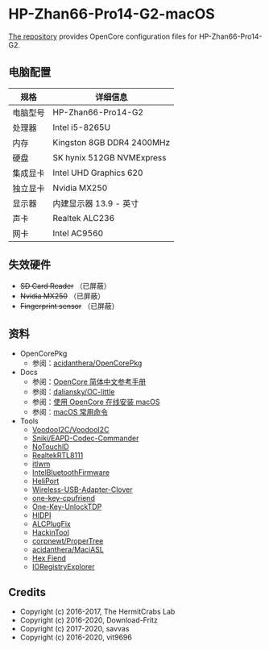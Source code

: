 # HP-Zhan66-Pro14-G2-macOS

[The repository](https://github.com/chiccheung/HP-Zhan66-Pro14-G2-macOS) provides OpenCore configuration files for HP-Zhan66-Pro14-G2. 

## 电脑配置

| 规格      | 详细信息 |
| -------- | ------- |
| 电脑型号 | HP-Zhan66-Pro14-G2 |
| 处理器   | Intel i5-8265U |
| 内存     | Kingston 8GB DDR4 2400MHz |
| 硬盘     | SK hynix 512GB NVMExpress |
| 集成显卡  | Intel UHD Graphics 620 |
| 独立显卡  | Nvidia MX250 |
| 显示器    | 内建显示器 13.9 - 英寸 |
| 声卡     | Realtek ALC236 |
| 网卡     | Intel AC9560 |

## 失效硬件

- ~~SD Card Reader~~ （已屏蔽）
- ~~Nvidia MX250~~ （已屏蔽）
- ~~Fingerprint sensor~~ （已屏蔽）

## 资料

-  OpenCorePkg
   - 参阅：[acidanthera/OpenCorePkg](https://github.com/acidanthera/OpenCorePkg)
-  Docs
   -  参阅：[OpenCore 简体中文参考手册](https://oc.skk.moe/)
   -  参阅：[daliansky/OC-little](https://github.com/daliansky/OC-little)
   -  参阅：[使用 OpenCore 在线安装 macOS](https://chiccheung.gitee.io/posts/c8c18f86/)
   -  参阅：[macOS 常用命令](https://chiccheung.gitee.io/posts/f5c6e166/)
-  Tools
   - [VoodooI2C/VoodooI2C](https://github.com/VoodooI2C/VoodooI2C)
   - [Sniki/EAPD-Codec-Commander](https://github.com/Sniki/EAPD-Codec-Commander)
   - [NoTouchID](https://github.com/al3xtjames/NoTouchID)
   - [RealtekRTL8111](https://github.com/Mieze/RTL8111_driver_for_OS_X)
   - [itlwm](https://github.com/zxystd/itlwm)
   - [IntelBluetoothFirmware](https://github.com/zxystd/IntelBluetoothFirmware)
   - [HeliPort](https://github.com/OpenIntelWireless/HeliPort)
   - [Wireless-USB-Adapter-Clover](https://github.com/chris1111/Wireless-USB-Adapter-Clover)
   - [one-key-cpufriend](https://github.com/stevezhengshiqi/one-key-cpufriend)
   - [One-Key-UnlockTDP](https://github.com/chiccheung/HP-Zhan66-Pro14-G2-macOS/tree/master/unlockTDP)
   - [HIDPI](https://github.com/xzhih/one-key-hidpi/blob/master/README-zh.md)
   - [ALCPlugFix](https://github.com/chiccheung/HP-Zhan66-Pro14-G2-macOS/tree/master/ALCPlugFix)
   - [HackinTool](https://kext.skk.moe/Software/HackinTool/)
   - [corpnewt/ProperTree](https://github.com/corpnewt/ProperTree)
   - [acidanthera/MaciASL](https://github.com/acidanthera/MaciASL)
   - [Hex Fiend](http://ridiculousfish.com/hexfiend/)
   - [IORegistryExplorer](https://github.com/vulgo/IORegistryExplorer)

## Credits

- Copyright (c) 2016-2017, The HermitCrabs Lab
- Copyright (c) 2016-2020, Download-Fritz
- Copyright (c) 2017-2020, savvas
- Copyright (c) 2016-2020, vit9696

